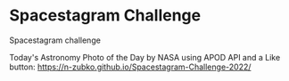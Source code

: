 # Spacestagram Challenge
 Spacestagram challenge

Today's Astronomy Photo of the Day by NASA using APOD API and a Like button:
 https://n-zubko.github.io/Spacestagram-Challenge-2022/
